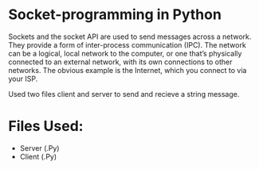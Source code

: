 # Socket-programming in Python
Sockets and the socket API are used to send messages across a network.
They provide a form of inter-process communication (IPC). 
The network can be a logical, local network to the computer, 
or one that’s physically connected to an external network, 
with its own connections to other networks. 
The obvious example is the Internet, which you connect to via your ISP.

Used two files client and server to send and recieve a string message.
# Files Used:
 * Server (.Py)
 * Client (.Py)
